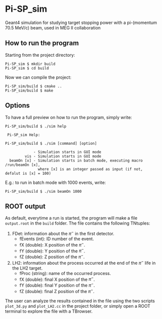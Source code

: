 # Pi-SP_sim
Geant4 simulation for studying target stopping power with a pi-(momentum 70.5 MeV/c) beam, used in MEG II collaboration

## How to run the program
Starting from the project directory:
```
Pi-SP_sim $ mkdir build
Pi-SP_sim $ cd build
```
Now we can compile the project:
```
Pi-SP_sim/build $ cmake ..
Pi-SP_sim/build $ make
```

## Options
To have a full preview on how to run the program, simply write:
```
Pi-SP_sim/build $ ./sim help

 Pi-SP_sim Help:

Pi-SP_sim/build $ ./sim [command] [option]

             - Simulation starts in GUI mode
         vis - Simulation starts in GUI mode
  beamOn [x] - Simulation starts in batch mode, executing macro /run/beamOn [x],
               where [x] is an integer passed as input (if not, defalut is [x] = 100)
```
E.g.: to run in batch mode with 1000 events, write:
```
Pi-SP_sim/build $ ./sim beamOn 1000
```

## ROOT output
As default, everytime a run is started, the program will make a file `output.root` in the `build` folder. The file contains the following TNtuples:
  1. FDet: information about the $\pi^-$ in the first detector.
      * fEvents (int): ID number of the event.
      * fX (double): X position of the $\pi^-$.
      * fY (double): Y position of the $\pi^-$.
      * fZ (double): Z position of the $\pi^-$.
  2. LH2: information about the process occurred at the end of the $\pi^-$ life in the LH2 target.
      * fProc (string): name of the occurred process.
      * fX (double): final X position of the $\pi^-$.
      * fY (double): final Y position of the $\pi^-$.
      * fZ (double): final Z position of the $\pi^-$.

The user can analyze the results contained in the file using the two scripts `plot_3d.py` and `plot_LH2.cc` in the project folder, or simply open a ROOT terminal to explore the file with a TBrowser.
